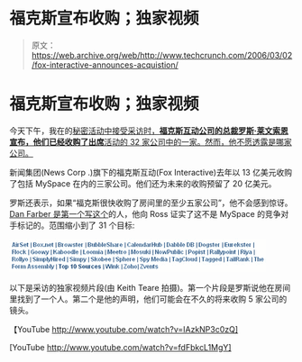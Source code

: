 # 福克斯宣布收购；独家视频 

> 原文：<https://web.archive.org/web/http://www.techcrunch.com/2006/03/02/fox-interactive-announces-acquistion/>

# 福克斯宣布收购；独家视频

今天下午，我在的[秘密活动中接受采访时，**福克斯互动公司的总裁罗斯·莱文索恩宣布，他们已经收购了出席**活动的 32 家公司中的一家。然而，他不愿透露是哪家公司。](https://web.archive.org/web/20230216130746/http://undertheradarblog.com/web-20-beyond-the-bubble/)

新闻集团(News Corp .)旗下的福克斯互动(Fox Interactive)去年以 13 亿美元收购了包括 MySpace 在内的三家公司。他们还为未来的收购预留了 20 亿美元。

罗斯还表示，如果“福克斯很快收购了房间里的至少五家公司”，他不会感到惊讶。 [Dan Farber 是第一个写这个](https://web.archive.org/web/20230216130746/http://blogs.zdnet.com/BTL/?p=2648)的人，他向 Ross 证实了这不是 MySpace 的竞争对手标记的。范围缩小到了 31 个目标:

![](img/81418b989311e03661ed791cf9e43444.png)

以下是采访的独家视频片段(由 Keith Teare 拍摄)。第一个片段是罗斯说他在房间里找到了一个人。第二个是他的声明，他们可能会在不久的将来收购 5 家公司的镜头。

【YouTube http://www.youtube.com/watch?v=IAzkNP3c0zQ]

[YouTube http://www.youtube.com/watch?v=fdFbkcL1MgY]